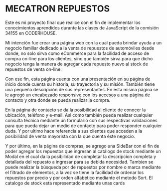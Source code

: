 # MECATRON REPUESTOS

Este es mi proyecto final que realice con el fin de implementar los conocimientos aprendidos durante las clases de JavaScript de la comisión 34155 en CODERHOUSE.

Mi intención fue crear una página web con la cual pueda brindar ayuda a un negocio familiar dedicado a la venta de repuestos de automóviles desde donde, no solo sirva como eCommerce para la facilidad de acceso de compra on-line para los clientes, sino que también sirva para que dicho negocio tenga la manera de agregar cada repuesto nuevo al stock de repuestos de venta on-line.

Con ese fin, esta página cuenta con una presentación en su página de inicio donde cuenta su historia, su trayectoria y su misión. También tiene una pequeña descripción de sus representantes.
En esta misma página se le agregó un encabezado responsive con los accesos a una página de contacto y otra donde se pueda realizar la compra.

En la página de contacto se da la posibilidad al cliente de conocer la ubicación, teléfono y e-mail. Asi como también pueda realizar cualquier consulta técnica mediante un formulario con sus respectivas validaciones para que pueda dejar un medio de contacto para poder responder cualquier duda. Y por ultimo hace referencia a sus clientes que acceden a la posibilidad de venta mayorista con la que cuenta éste negocio.

Y por último, en la página de compras, se agrego una SideBar con el fin de poder agregar los repuestos que ingresan al catálogo de stock mediante un Modal en el cual da la posibilidad de completar la descripcion completa y detallada del repuesto a ingresar para su debida necesidad. Tambien se puede realizar la búsqueda por de repuestos por nombre o marca mediante el filtrado de elementos, a la vez se tiene la facilidad de ordenar los repuestos por precio y por orden alfabético mediante el metodo Sort. El catalogo de stock esta representado mediante unas cards


